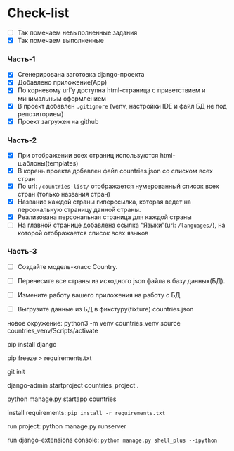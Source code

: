 # Check-list
- [ ] Так помечаем невыполненные задания
- [x] Так помечаем выполненные

### Часть-1
- [x] Сгенерирована заготовка django-проекта
- [x] Добавлено приложение(App)
- [x] По корневому url'у доступна html-страница с приветствием и минимальным оформлением
- [x] В проект добавлен `.gitignore` (venv, настройки IDE и файл БД не под репозиторием)
- [x] Проект загружен на github

### Часть-2
- [x] При отображении всех страниц используются html-шаблоны(templates)
- [x] В корень проекта добавлен файл countries.json со списком всех стран
- [x] По url: `/countries-list/` отображается нумерованный список всех стран (только названия стран)
- [x] Название каждой страны гиперссылка, которая ведет на персональную страницу данной страны.
- [x] Реализована персональная страница для каждой страны
- [ ] На главной странице добавлена ссылка “Языки”(url: `/languages/`), на которой отображается список всех языков

### Часть-3
- [ ] Создайте модель-класс Country.
- [ ] Перенесите все страны из исходного json файла в базу данных(БД).
- [ ] Измените работу вашего приложения на работу с БД
- [ ] Выгрузите данные из БД в фикстуру(fixture) countries.json







новое окружение:
python3 -m venv countries_venv
source countries_venv/Scripts/activate

pip install django

pip freeze > requirements.txt

git init

django-admin startproject countries_project .

python manage.py startapp countries



install requirements: 
`pip install -r requirements.txt`

run project:
python manage.py runserver

run django-extensions console: 
`python manage.py shell_plus --ipython`


